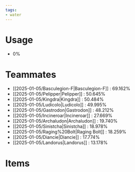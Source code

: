 ```yaml
---
tags:
- water
---
```

# Usage
- 0%
# Teammates
- [[2025-01-05/Basculegion-F|Basculegion-F]] : 69.162%
- [[2025-01-05/Pelipper|Pelipper]] : 50.645%
- [[2025-01-05/Kingdra|Kingdra]] : 50.484%
- [[2025-01-05/Ludicolo|Ludicolo]] : 49.995%
- [[2025-01-05/Gastrodon|Gastrodon]] : 48.212%
- [[2025-01-05/Incineroar|Incineroar]] : 27.669%
- [[2025-01-05/Archaludon|Archaludon]] : 19.740%
- [[2025-01-05/Sinistcha|Sinistcha]] : 18.978%
- [[2025-01-05/Raging%20Bolt|Raging Bolt]] : 18.259%
- [[2025-01-05/Diancie|Diancie]] : 17.774%
- [[2025-01-05/Landorus|Landorus]] : 13.178%
# Items